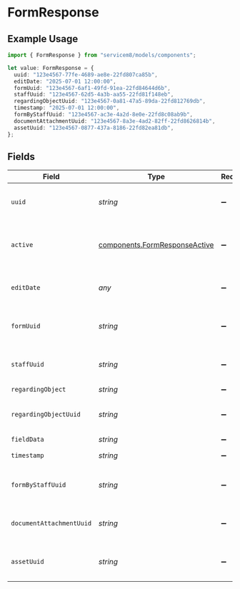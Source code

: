 # FormResponse

## Example Usage

```typescript
import { FormResponse } from "servicem8/models/components";

let value: FormResponse = {
  uuid: "123e4567-77fe-4689-ae8e-22fd807ca85b",
  editDate: "2025-07-01 12:00:00",
  formUuid: "123e4567-6af1-49fd-91ea-22fd84644d6b",
  staffUuid: "123e4567-62d5-4a3b-aa55-22fd81f148eb",
  regardingObjectUuid: "123e4567-0a81-47a5-89da-22fd812769db",
  timestamp: "2025-07-01 12:00:00",
  formByStaffUuid: "123e4567-ac3e-4a2d-8e0e-22fd8c08ab9b",
  documentAttachmentUuid: "123e4567-8a3e-4ad2-82ff-22fd8626814b",
  assetUuid: "123e4567-0877-437a-8186-22fd82ea81db",
};
```

## Fields

| Field                                                                          | Type                                                                           | Required                                                                       | Description                                                                    | Example                                                                        |
| ------------------------------------------------------------------------------ | ------------------------------------------------------------------------------ | ------------------------------------------------------------------------------ | ------------------------------------------------------------------------------ | ------------------------------------------------------------------------------ |
| `uuid`                                                                         | *string*                                                                       | :heavy_minus_sign:                                                             | Unique identifier for this record                                              | 123e4567-77fe-4689-ae8e-22fd807ca85b                                           |
| `active`                                                                       | [components.FormResponseActive](../../models/components/formresponseactive.md) | :heavy_minus_sign:                                                             | Record active/deleted flag.  Valid values are [0,1]                            |                                                                                |
| `editDate`                                                                     | *any*                                                                          | :heavy_minus_sign:                                                             | Timestamp at which record was last modified                                    | 2025-07-01 12:00:00                                                            |
| `formUuid`                                                                     | *string*                                                                       | :heavy_minus_sign:                                                             | N/A                                                                            | 123e4567-6af1-49fd-91ea-22fd84644d6b                                           |
| `staffUuid`                                                                    | *string*                                                                       | :heavy_minus_sign:                                                             | N/A                                                                            | 123e4567-62d5-4a3b-aa55-22fd81f148eb                                           |
| `regardingObject`                                                              | *string*                                                                       | :heavy_minus_sign:                                                             | N/A                                                                            |                                                                                |
| `regardingObjectUuid`                                                          | *string*                                                                       | :heavy_minus_sign:                                                             | N/A                                                                            | 123e4567-0a81-47a5-89da-22fd812769db                                           |
| `fieldData`                                                                    | *string*                                                                       | :heavy_minus_sign:                                                             | N/A                                                                            |                                                                                |
| `timestamp`                                                                    | *string*                                                                       | :heavy_minus_sign:                                                             | N/A                                                                            | 2025-07-01 12:00:00                                                            |
| `formByStaffUuid`                                                              | *string*                                                                       | :heavy_minus_sign:                                                             | N/A                                                                            | 123e4567-ac3e-4a2d-8e0e-22fd8c08ab9b                                           |
| `documentAttachmentUuid`                                                       | *string*                                                                       | :heavy_minus_sign:                                                             | N/A                                                                            | 123e4567-8a3e-4ad2-82ff-22fd8626814b                                           |
| `assetUuid`                                                                    | *string*                                                                       | :heavy_minus_sign:                                                             | N/A                                                                            | 123e4567-0877-437a-8186-22fd82ea81db                                           |